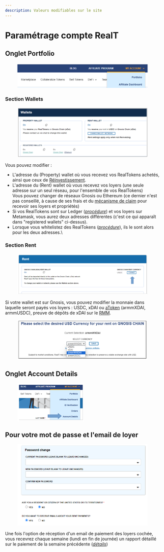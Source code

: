 ```yaml
---
description: Valeurs modifiables sur le site
---
```


# Paramétrage compte RealT

## Onglet Portfolio

<figure><img src="../.gitbook/assets/image (202).png" alt="" width="540"><figcaption></figcaption></figure>

### Section Wallets

<figure><img src="../.gitbook/assets/image (170).png" alt="" width="563"><figcaption></figcaption></figure>

Vous pouvez modifier :

* L'adresse du (Property) wallet où vous recevez vos RealTokens achetés, ainsi que ceux de [Réinvestissement](maison-de-reinvestissement.md).
* L'adresse du (Rent) wallet où vous recevez vos loyers (une seule adresse sur un seul réseau, pour l'ensemble de vos RealTokens)\
  Vous pouvez changer de réseaux Gnosis ou Ethereum (ce dernier n'est pas conseillé, à cause de ses frais et du [mécanisme de claim](rapport-hebdo-des-loyers/sur-ethereum.md) pour recevoir ses loyers et propriétés)
* Si vos RealTokens sont sur Ledger ([_procédure_](../securite/passer-vos-realtokens-sur-ledger.md)) et vos loyers sur Metamask, vous aurez deux adresses différentes (c'est ce qui apparaît dans "registered wallets" ci-dessus).
* Lorsque vous whitelistez des RealTokens ([_procédure_](procedure-de-whitelisting.md)), ils le sont alors pour les deux adresses.\\

### Section Rent

<figure><img src="../.gitbook/assets/image (137).png" alt="" width="563"><figcaption></figcaption></figure>

Si votre wallet est sur Gnosis, vous pouvez modifier la monnaie dans laquelle seront payés vos loyers : USDC, xDAI  ou [aToken](../defi-realt/rmm/larmmwxdai.md) (armmXDAI, armmUSDC), preuve de dépôts de xDAI sur le [RMM](../defi-realt/rmm/).

<figure><img src="../.gitbook/assets/image (1).png" alt="" width="443"><figcaption></figcaption></figure>

## Onglet Account Details

<figure><img src="../.gitbook/assets/image (46).png" alt="" width="217"><figcaption></figcaption></figure>

## Pour votre mot de passe et l'email de loyer

<figure><img src="../.gitbook/assets/image (134).png" alt="" width="530"><figcaption></figcaption></figure>

Une fois l'option de réception d'un email de paiement des loyers cochée, vous recevrez chaque semaine (lundi en fin de journée) un rapport détaillé sur le paiement de la semaine précédente ([_détail_](rapport-hebdo-des-loyers/)[_s_](rapport-hebdo-des-loyers/))
